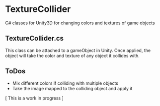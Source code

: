 # TextureCollider
C# classes for Unity3D for changing colors and textures of game objects

## TextureCollider.cs

This class can be attached to a gameObject in Unity. Once applied, the object will take the color and texture of any object it collides with.


## ToDos

- Mix different colors if colliding with multiple objects
- Take the image mapped to the colliding object and apply it

[ This is a work in progress ]
